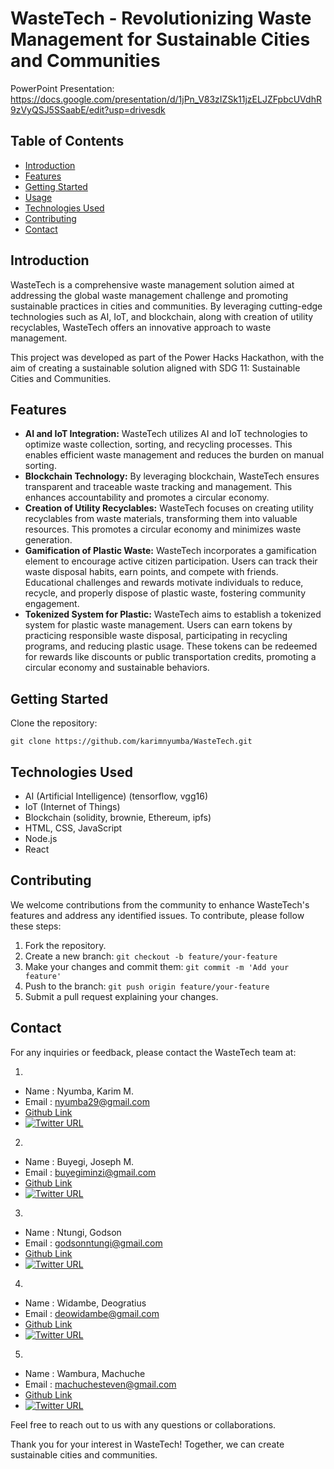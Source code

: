 # WasteTech - Revolutionizing Waste Management for Sustainable Cities and Communities

PowerPoint Presentation: https://docs.google.com/presentation/d/1jPn_V83zIZSk11jzELJZFpbcUVdhR9zVyQSJ5SSaabE/edit?usp=drivesdk

## Table of Contents

- [Introduction](#introduction)
- [Features](#features)
- [Getting Started](#getting-started)
- [Usage](#usage)
- [Technologies Used](#technologies-used)
- [Contributing](#contributing)
- [Contact](#contact)

## Introduction

WasteTech is a comprehensive waste management solution aimed at addressing the global waste management challenge and promoting sustainable practices in cities and communities. By leveraging cutting-edge technologies such as AI, IoT, and blockchain, along with creation of utility recyclables, WasteTech offers an innovative approach to waste management.

This project was developed as part of the Power Hacks Hackathon, with the aim of creating a sustainable solution aligned with SDG 11: Sustainable Cities and Communities.

## Features

- **AI and IoT Integration:** WasteTech utilizes AI and IoT technologies to optimize waste collection, sorting, and recycling processes. This enables efficient waste management and reduces the burden on manual sorting.
- **Blockchain Technology:** By leveraging blockchain, WasteTech ensures transparent and traceable waste tracking and management. This enhances accountability and promotes a circular economy.
- **Creation of Utility Recyclables:** WasteTech focuses on creating utility recyclables from waste materials, transforming them into valuable resources. This promotes a circular economy and minimizes waste generation.
- **Gamification of Plastic Waste:** WasteTech incorporates a gamification element to encourage active citizen participation. Users can track their waste disposal habits, earn points, and compete with friends. Educational challenges and rewards motivate individuals to reduce, recycle, and properly dispose of plastic waste, fostering community engagement.
- **Tokenized System for Plastic:** WasteTech aims to establish a tokenized system for plastic waste management. Users can earn tokens by practicing responsible waste disposal, participating in recycling programs, and reducing plastic usage. These tokens can be redeemed for rewards like discounts or public transportation credits, promoting a circular economy and sustainable behaviors.

## Getting Started

Clone the repository:

```
git clone https://github.com/karimnyumba/WasteTech.git
```

## Technologies Used

- AI (Artificial Intelligence) (tensorflow, vgg16)
- IoT (Internet of Things)
- Blockchain (solidity, brownie, Ethereum, ipfs)
- HTML, CSS, JavaScript
- Node.js
- React

## Contributing

We welcome contributions from the community to enhance WasteTech's features and address any identified issues. To contribute, please follow these steps:

1. Fork the repository.
2. Create a new branch: `git checkout -b feature/your-feature`
3. Make your changes and commit them: `git commit -m 'Add your feature'`
4. Push to the branch: `git push origin feature/your-feature`
5. Submit a pull request explaining your changes.

## Contact

For any inquiries or feedback, please contact the WasteTech team at:

1.

- Name : Nyumba, Karim M.
- Email : <nyumba29@gmail.com>
- [Github Link](https://github.com/karimnyumba)
- [![Twitter URL](https://img.shields.io/twitter/url/https/twitter.com/karimnyumba.svg?style=social&label=Follow%20%40karimnyumba)](https://twitter.com/karimnyumba)

2.

- Name : Buyegi, Joseph M.
- Email : <buyegiminzi@gmail.com>
- [Github Link](https://github.com/Rasta669)
- [![Twitter URL](https://img.shields.io/twitter/url/https/twitter.com/bujo_rasta.svg?style=social&label=Follow%20%40bujo_rasta)](https://twitter.com/bujo_rasta)

3.

- Name : Ntungi, Godson
- Email : <godsonntungi@gmail.com>
- [Github Link](https://github.com/GodsonNtungi)
- [![Twitter URL](https://img.shields.io/twitter/url/https/twitter.com/ntungi.svg?style=social&label=Follow%20%40ntungi)](https://twitter.com/ntungi)

4.

- Name : Widambe, Deogratius
- Email : <deowidambe@gmail.com>
- [Github Link](https://github.com/widambedeograss)
- [![Twitter URL](https://img.shields.io/twitter/url/https/twitter.com/widambedeo.svg?style=social&label=Follow%20%40widambedeo)](https://twitter.com/widambedeo)

5.

- Name : Wambura, Machuche
- Email : <machuchesteven@gmail.com>
- [Github Link](https://github.com/machuchesteven)
- [![Twitter URL](https://img.shields.io/twitter/url/https/twitter.com/machuofmarch.svg?style=social&label=Follow%20%40machuofmarch)](https://twitter.com/machuofmarch)

Feel free to reach out to us with any questions or collaborations.

Thank you for your interest in WasteTech! Together, we can create sustainable cities and communities.

